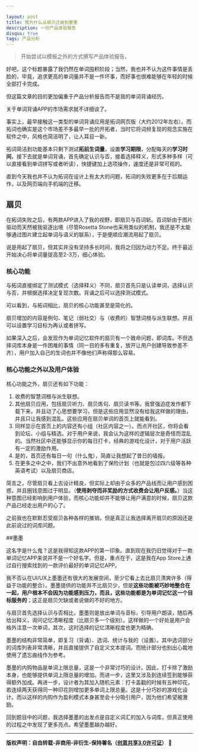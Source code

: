 ```yaml
---

layout: post
title: 我为什么从扇贝迁徙到墨墨
description: 一份产品体验报告
disqus: true
tags: 产品分析
---
```




>开始尝试以模板之外的方式撰写产品体验报告。

好吧，这个标题暴露了我仍然在单词囤积阶段；当然，我也并不认为这件事情是丢脸的，毕竟，追求更高的单词量并不是一件坏事，而好事也很难能够在年轻的时候全部打卡完成。

但这篇文章的目的更加偏重于产品分析报告而不是我的单词背诵经历。

关于单词背诵APP的市场需求就不详细谈了。

事实上，最早接触这一类型的单词背诵应用是拓词网页版（大约2012年左右）。而拓词也确实是这个市场差不多最早一批的开拓者，当时它将词频复现的观念实施在软件之中，风格也简洁明了，让人耳目一新。

拓词简洁到功能基本只剩下测试**拓前生词量**，设置**学习期限**，分配每天的**学习时间**，接下去就是单词背诵，首先确定认识与否，接着选择释义，形式多种多样（可以直接看到单词拼写或者听读），快捷键加上选项操作，速度还是非常可观的。

直到今天我也并不认为拓词在设计上有太大的问题，拓词的失败更多在于后期运作，以及网页端向手机端的迁移。

## 扇贝
在拓词失败之后，有两款APP进入了我的视野，即扇贝与百词斩。百词斩由于图片驱动而天然被我驱逐出境（尽管Rosetta Stone也采用类似的机制，我还是不太能够通过图片建立起单词与语义的联系），于是便顺应潮流用起了扇贝。

说是用起了扇贝，但其实并没有坚持多长时间，我将之归因为动力不足。终于最近开始决心将单词量提高至2-3万，细心体验。

### 核心功能

与拓词直接绑定了测试模式（选择释义）不同，扇贝首先只是认读单词，选择认识与否，并根据选择决定复现次数。背诵之后可以选择测试模式。

可以看到，与拓词相比，扇贝的核心功能甚至是简化的。

扇贝增加的内容是例句、笔记（弱社交）与（收费的）智慧词根与派生联想。并且可以设置学习目标为再认或者拼写。

如果深入之后，会发现作为单词记忆软件的扇贝有一个致命问题，即词库。不但选择词库本身是一件困难的事情（同一目的多有重复，放开让用户创建导致参差不齐），用户加入自己的生词也并不像他们声称得那么容易。

### 核心功能之外以及用户体验

核心功能之外，扇贝还有如下功能：

1. 收费的智慧词根与派生联想。
2. 其他扇贝应用，包括扇贝听力、扇贝炼句、扇贝读书等。我曾强迫症发作都下载下来，并且动了心思想要学习，但是这些应用显然没有给我这样做的理由，并且只让我感到混乱。这些应用在扇贝单词的首页上就能看到。
3. 同样显示在首页上的内容还有小组（社区内容之一）。而点开社区，你将会看到论坛、小组与精选。对于用户来说，我会认为这样的逻辑层次是奇怪而混乱的。当然社区中还能够显示你的每日打卡，经典的游戏化设计，对于用户活跃有一定的激励作用。
4. 是的，首页还有每日一句（什么鬼），简直让我想起了昔日的墙报。
5. 在更多之中之中，我们不出意外地看到了保险计划（也就是包过四六级等各种英语考试）以及扇贝商店。

简言之，尽管扇贝看上去设计精良，但实际上却由于众多的产品线而让用户感到困惑，并且圈钱意图过于明显。（**使用剥夺而非奖励的方式收费会让用户反感。**）当这种意图已经影响到用户体验，而核心功能却并不能够让用户满意的时候，扇贝这款产品已经走出用户的心了。

之前我也在默默忍受扇贝各种各样的推销，但是真正让我选择离开扇贝的原因还是此前说过的词库问题。

##墨墨

这名字是什么鬼？这是我得知这款APP的第一印象。直到现在我仍旧觉得对于一款单词记忆APP来说并不是一个好名字。但是，重点在于，这是我在App Store上通过自行搜索找到的一款评价最好的单词记忆APP。

我不否认在UI/UX上墨墨还有很大的发展空间，至少它看上去比扇贝清爽许多（得益于功能的整合）。墨墨提供的功能并不比扇贝少，但是**这些功能被巧妙地整合在一起，用户根本不会因为功能感到压力，而且，这些功能都是为单词记忆这一个目标服务的**；这正是扇贝欠缺或者说做的不好的地方。

与扇贝首先选择认识与否相比，墨墨则是放出单词与音标，引导用户朗读，随后再给出释义，询问记忆清晰程度（比扇贝多一个级别）。这样做的一个好处是用户会格外注意一次单词，其次，这时选择的记忆清晰程度也更为精确。

墨墨的结构非常简单，即复习（背诵）、选词、统计与我的（设置）。其中选词部分的词库列表非常清晰，并且直接提供了自定义文本提词。而统计部分也别出心裁地使用了遗忘曲线作为参考。

墨墨的内购物品是单词上限总量，这是一个非常讨巧的设计。因此，打卡除了激励本身，也能够提供单词上限总量的增加。而进一步，这里又涉及到连续签到能够获得额外加成。再进一步，设计者为其加入随机元素：打卡盖戳的时候有五种印花，若连续两天获得同一种印花则增加更多单词上限总量。这是十分巧妙的游戏化设计。而以这样的内购作为盈利模式本身甚至会十分吸引用户，因为他们希望被激励。

回到题目中的问题，我选择墨墨的出发点是自定义词汇的加入与词库，但真正使用的过程之中发现了更多亮点。希望墨墨越办越好。

---
**版权声明：自由转载-非商用-非衍生-保持署名（[创意共享3.0许可证](https://creativecommons.org/licenses/by-nc-nd/3.0/deed.zh)）** 
